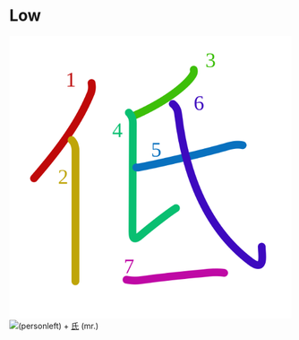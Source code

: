 # Low
![4f4e](../kanji-colorize/4f4e.svg)
![](http://www.kanjidamage.com/assets/radsmall/man-d0fa8d3e87b0dcd06a7777a6693f057bfe7d041f88edfa20c6663c61cf324435.jpg)(personleft) + [氏](氏.md) (mr.)
